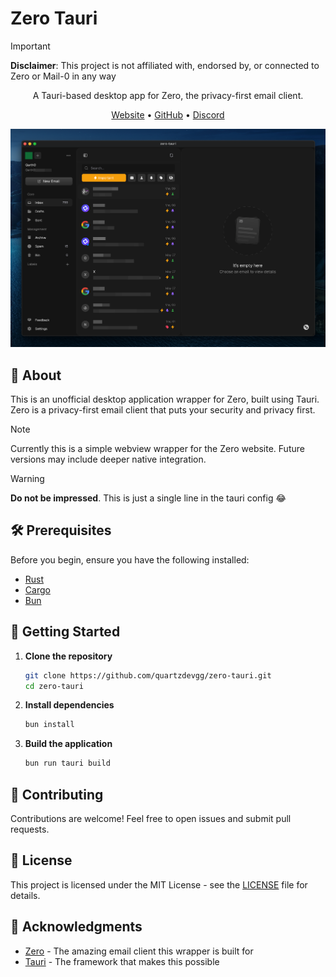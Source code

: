 # Zero Tauri


> [!IMPORTANT]
> **Disclaimer**: This project is not affiliated with, endorsed by, or connected to Zero or Mail-0 in any way

<div align="center">


A Tauri-based desktop app for Zero, the privacy-first email client.

[Website](https://0.email) • [GitHub](https://github.com/Mail-0/Zero) • [Discord](https://discord.gg/0email)

<img src="public/zero-tauri.png" alt="Zero Tauri Screenshot" width="800"/>

</div>

## 🚀 About

This is an unofficial desktop application wrapper for Zero, built using Tauri. Zero is a privacy-first email client that puts your security and privacy first.

> [!NOTE]
> Currently this is a simple webview wrapper for the Zero website. Future versions may include deeper native integration.

> [!WARNING]
> **Do not be impressed**. This is just a single line in the tauri config 😂

## 🛠️ Prerequisites

Before you begin, ensure you have the following installed:
- [Rust](https://www.rust-lang.org/tools/install)
- [Cargo](https://doc.rust-lang.org/cargo/getting-started/installation.html)
- [Bun](https://bun.sh)

## 🚀 Getting Started

1. **Clone the repository**
   ```bash
   git clone https://github.com/quartzdevgg/zero-tauri.git
   cd zero-tauri
   ```

2. **Install dependencies**
   ```bash
   bun install
   ```

3. **Build the application**
   ```bash
   bun run tauri build
   ```

## 🤝 Contributing

Contributions are welcome! Feel free to open issues and submit pull requests.

## 📝 License

This project is licensed under the MIT License - see the [LICENSE](LICENSE) file for details.

## 🙏 Acknowledgments

- [Zero](https://0.email) - The amazing email client this wrapper is built for
- [Tauri](https://tauri.app) - The framework that makes this possible 